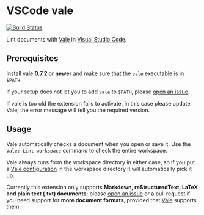# VSCode vale

[![Build Status](https://travis-ci.org/lunaryorn/vscode-vale.svg?branch=master)](https://travis-ci.org/lunaryorn/vscode-vale)

Lint documents with [Vale][] in [Visual Studio Code][code].

[vale]: https://valelint.github.io/docs/
[code]: https://code.visualstudio.com

## Prerequisites

[Install vale][1] **0.7.2 or newer** and make sure that the `vale` executable is in `$PATH`.

If your setup does not let you to add `vale` to `$PATH`, please [open an issue][issue].

If vale is too old the extension fails to activate.  In this case please update Vale; the error message will tell you the required version.

[1]: https://valelint.github.io/docs/#installation
[issue]: https://github.com/lunaryorn/vscode-value/issues/new

## Usage

Vale automatically checks a document when you open or save it.  Use the `Vale: Lint workspace` command to check the entire workspace.

Vale always runs from the workspace directory in either case, so if you put a [Vale configuration][config] in the workspace directory it will automatically pick it up.

Currently this extension only supports **Markdown, reStructuredText, LaTeX and plain text (.txt) documents**; please [open an issue][issue] or a pull request if you need support for **more document formats**, provided that [Vale][] supports them.

[config]: https://valelint.github.io/docs/config/

